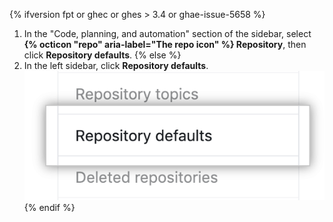{% ifversion fpt or ghec or ghes > 3.4 or ghae-issue-5658 %}
1. In the "Code, planning, and automation" section of the sidebar, select **{% octicon "repo" aria-label="The repo icon" %} Repository**, then click **Repository defaults**.
{% else %}
1. In the left sidebar, click **Repository defaults**.
  ![Repository defaults tab](/assets/images/help/organizations/repo-defaults-tab.png)
{% endif %}

